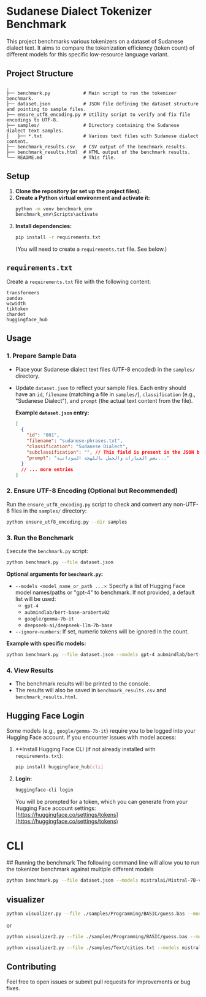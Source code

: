 # Sudanese Dialect Tokenizer Benchmark

This project benchmarks various tokenizers on a dataset of Sudanese dialect text. It aims to compare the tokenization efficiency (token count) of different models for this specific low-resource language variant.

## Project Structure

```
.
├── benchmark.py            # Main script to run the tokenizer benchmark.
├── dataset.json            # JSON file defining the dataset structure and pointing to sample files.
├── ensure_utf8_encoding.py # Utility script to verify and fix file encodings to UTF-8.
├── samples/                # Directory containing the Sudanese dialect text samples.
│   ├── *.txt               # Various text files with Sudanese dialect content.
├── benchmark_results.csv   # CSV output of the benchmark results.
├── benchmark_results.html  # HTML output of the benchmark results.
└── README.md               # This file.
```

## Setup

1.  **Clone the repository (or set up the project files).**
2.  **Create a Python virtual environment and activate it:**
    ```bash
    python -m venv benchmark_env
    benchmark_env\Scripts\activate 
    ```
3.  **Install dependencies:**
    ```bash
    pip install -r requirements.txt 
    ```
    (You will need to create a `requirements.txt` file. See below.)

## `requirements.txt`

Create a `requirements.txt` file with the following content:

```
transformers
pandas
wcwidth
tiktoken
chardet
huggingface_hub
```

## Usage

### 1. Prepare Sample Data

-   Place your Sudanese dialect text files (UTF-8 encoded) in the `samples/` directory.
-   Update `dataset.json` to reflect your sample files. Each entry should have an `id`, `filename` (matching a file in `samples/`), `classification` (e.g., "Sudanese Dialect"), and `prompt` (the actual text content from the file).

    **Example `dataset.json` entry:**
    ```json
    [
      {
        "id": "001",
        "filename": "sudanese-phrases.txt",
        "classification": "Sudanese Dialect",
        "subclassification": "", // This field is present in the JSON but not used in the final table
        "prompt": "بعض العبارات والجمل باللهجة السودانية..."
      }
      // ... more entries
    ]
    ```

### 2. Ensure UTF-8 Encoding (Optional but Recommended)

Run the `ensure_utf8_encoding.py` script to check and convert any non-UTF-8 files in the `samples/` directory:

```bash
python ensure_utf8_encoding.py --dir samples
```

### 3. Run the Benchmark

Execute the `benchmark.py` script:

```bash
python benchmark.py --file dataset.json 
```

**Optional arguments for `benchmark.py`:**

-   `--models <model_name_or_path ...>`: Specify a list of Hugging Face model names/paths or "gpt-4" to benchmark. If not provided, a default list will be used:
    -   `gpt-4`
    -   `aubmindlab/bert-base-arabertv02`
    -   `google/gemma-7b-it`
    -   `deepseek-ai/deepseek-llm-7b-base`
-   `--ignore-numbers`: If set, numeric tokens will be ignored in the count.

**Example with specific models:**

```bash
python benchmark.py --file dataset.json --models gpt-4 aubmindlab/bert-base-arabertv02
```

### 4. View Results

-   The benchmark results will be printed to the console.
-   The results will also be saved in `benchmark_results.csv` and `benchmark_results.html`.

## Hugging Face Login

Some models (e.g., `google/gemma-7b-it`) require you to be logged into your Hugging Face account. If you encounter issues with model access:

1.  **Install Hugging Face CLI (if not already installed with `requirements.txt`):
    ```bash
    pip install huggingface_hub[cli]
    ```
2.  **Login:**
    ```bash
    huggingface-cli login
    ```
    You will be prompted for a token, which you can generate from your Hugging Face account settings: [https://huggingface.co/settings/tokens](https://huggingface.co/settings/tokens)


# CLI

## Running the benchmark
The following command line will allow you to run the tokenizer benchmark against multiple different models

```bash
python benchmark.py --file dataset.json --models mistralai/Mistral-7B-v0.1 gpt-4 google/gemma-7b
```

## visualizer

```bash
python visualizer.py --file ./samples/Programming/BASIC/guess.bas --model google/gemma-7b
```

or

```bash
python visualizer2.py --file ./samples/Programming/BASIC/guess.bas --models mistralai/Mistral-7B-v0.1 gpt-4 google/gemma-7b
```

```bash
python visualizer2.py --file ./samples/Text/cities.txt --models mistralai/Mistral-7B-v0.1 gpt-4 google/gemma-7b --ignore-numbers
```

## Contributing

Feel free to open issues or submit pull requests for improvements or bug fixes.
